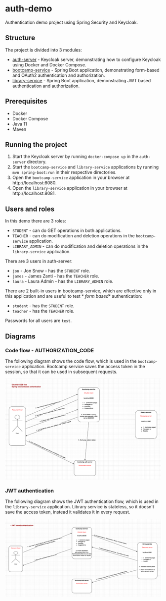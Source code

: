 # auth-demo

Authentication demo project using Spring Security and Keycloak.

## Structure

The project is divided into 3 modules:

- [auth-server](auth-server) - Keycloak server, demonstrating how to configure Keycloak using Docker and Docker Compose.
- [bootcamp-service](bootcamp-service) - Spring Boot application, demonstrating form-based and OAuth2 authentication and
  authorization.
- [library-service](library-service) - Spring Boot application, demonstrating JWT based authentication and
  authorization.

## Prerequisites

- Docker
- Docker Compose
- Java 11
- Maven

## Running the project

1. Start the Keycloak server by running `docker-compose up` in the `auth-server` directory.
2. Start the `bootcamp-service` and `library-service` applications by running `mvn spring-boot:run` in their respective
   directories.
3. Open the `bootcamp-service` application in your browser at http://localhost:8080.
4. Open the `library-service` application in your browser at http://localhost:8081.

## Users and roles

In this demo there are 3 roles:

- `STUDENT` - can do GET operations in both applications.
- `TEACHER` - can do modification and deletion operations in the `bootcamp-service` application.
- `LIBRARY_ADMIN` - can do modification and deletion operations in the `library-service` application.

There are 3 users in auth-server:

- `jon` - Jon Snow - has the `STUDENT` role.
- `james` - James Zanti - has the `TEACHER` role.
- `laura` - Laura Admin - has the `LIBRARY_ADMIN` role.

There are 2 built-in users in bootcamp-service, which are effective only in this application and are useful to test *
*form based** authentication:

- `student` - has the `STUDENT` role.
- `teacher` - has the `TEACHER` role.

Passwords for all users are `test`.

## Diagrams

### Code flow - AUTHORIZATION_CODE

The following diagram shows the code flow, which is used in the `bootcamp-service` application.
Bootcamp service saves the access token in the session, so that it can be used in subsequent requests.

![code_flow.png](api-docs%2Fdiagrams%2Fcode_flow.png)

### JWT authentication

The following diagram shows the JWT authentication flow, which is used in the `library-service` application.
Library service is stateless, so it doesn't save the access token, instead it validates it in every request.

![jwt_auth.png](api-docs%2Fdiagrams%2Fjwt_auth.png)
